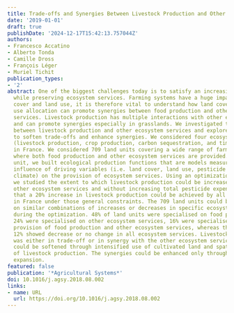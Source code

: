 ```yaml
---
title: Trade-offs and Synergies Between Livestock Production and Other Ecosystem Services
date: '2019-01-01'
draft: true
publishDate: '2024-12-17T15:42:13.757044Z'
authors:
- Francesco Accatino
- Alberto Tonda
- Camille Dross
- François Léger
- Muriel Tichit
publication_types:
- '2'
abstract: One of the biggest challenges today is to satisfy an increasing food demand
  while preserving ecosystem services. Farming systems have a huge impact on land
  cover and land use, it is therefore vital to understand how land cover and land
  use allocation can promote synergies between food production and other ecosystem
  services. Livestock production has multiple interactions with other ecosystem services
  and can promote synergies especially in grasslands. We investigated the interactions
  between livestock production and other ecosystem services and explored strategies
  to soften trade-offs and enhance synergies. We considered four ecosystem services
  (livestock production, crop production, carbon sequestration, and timber growth)
  in France. We considered 709 land units covering a wide range of farming systems
  where both food production and other ecosystem services are provided. For each land
  unit, we built ecological production functions that are models measuring the statistical
  influence of driving variables (i.e. land cover, land use, pesticide expense, and
  climate) on the provision of ecosystem services. Using an optimization procedure,
  we studied the extent to which livestock production could be increased without reducing
  other ecosystem services and without increasing total pesticide expense. We found
  that a 20% increase in livestock production could be achieved by all farming systems
  in France under those general constraints. The 709 land units could be grouped based
  on similar combinations of increases or decreases in specific ecosystem services
  during the optimization. 48% of land units were specialised on food production,
  24% were specialised on other ecosystem services, 16% were specialised on the mixed
  provision of food production and other ecosystem services, whereas the remaining
  12% showed decrease or no change in all ecosystem services. Livestock production
  was either in trade-off or in synergy with the other ecosystem services. The trade-offs
  could be softened through intensified use of cultivated land and spatial segregation
  of livestock production. The synergies could be enhanced only through major grassland
  expansion.
featured: false
publication: '*Agricultural Systems*'
doi: 10.1016/j.agsy.2018.08.002
links:
- name: URL
  url: https://doi.org/10.1016/j.agsy.2018.08.002
---
```


